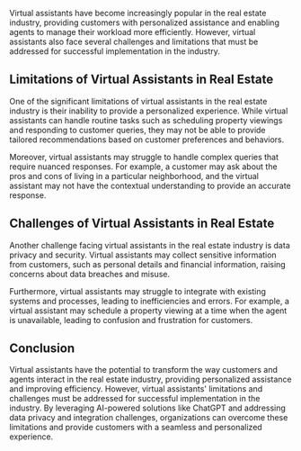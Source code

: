
Virtual assistants have become increasingly popular in the real estate industry, providing customers with personalized assistance and enabling agents to manage their workload more efficiently. However, virtual assistants also face several challenges and limitations that must be addressed for successful implementation in the industry.

Limitations of Virtual Assistants in Real Estate
------------------------------------------------

One of the significant limitations of virtual assistants in the real estate industry is their inability to provide a personalized experience. While virtual assistants can handle routine tasks such as scheduling property viewings and responding to customer queries, they may not be able to provide tailored recommendations based on customer preferences and behaviors.

Moreover, virtual assistants may struggle to handle complex queries that require nuanced responses. For example, a customer may ask about the pros and cons of living in a particular neighborhood, and the virtual assistant may not have the contextual understanding to provide an accurate response.

Challenges of Virtual Assistants in Real Estate
-----------------------------------------------

Another challenge facing virtual assistants in the real estate industry is data privacy and security. Virtual assistants may collect sensitive information from customers, such as personal details and financial information, raising concerns about data breaches and misuse.

Furthermore, virtual assistants may struggle to integrate with existing systems and processes, leading to inefficiencies and errors. For example, a virtual assistant may schedule a property viewing at a time when the agent is unavailable, leading to confusion and frustration for customers.

Conclusion
----------

Virtual assistants have the potential to transform the way customers and agents interact in the real estate industry, providing personalized assistance and improving efficiency. However, virtual assistants' limitations and challenges must be addressed for successful implementation in the industry. By leveraging AI-powered solutions like ChatGPT and addressing data privacy and integration challenges, organizations can overcome these limitations and provide customers with a seamless and personalized experience.
